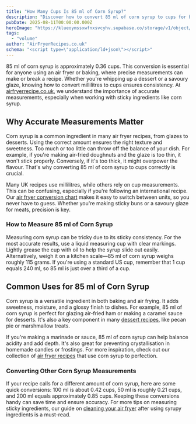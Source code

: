 ```yaml
---
title: "How Many Cups Is 85 ml of Corn Syrup?"
description: "Discover how to convert 85 ml of corn syrup to cups for baking and air frying. Perfect measurements every time with our easy guide!"
pubDate: 2025-08-11T00:00:00.000Z
heroImage: "https://klueoymssxwfnxsvcyhv.supabase.co/storage/v1/object/public/md/how-many-cups-is-85-ml-of-corn-syrup-b20f6acc.webp"
tags:
  - "volume"
author: "AirFryerRecipes.co.uk"
schema: "<script type=\"application/ld+json\"></script>"
---
```


<p>85 ml of corn syrup is approximately 0.36 cups. This conversion is essential for anyone using an air fryer or baking, where precise measurements can make or break a recipe. Whether you're whipping up a dessert or a savoury glaze, knowing how to convert millilitres to cups ensures consistency. At <a href=https://www.airfryerrecipe.co.uk>airfryerrecipe.co.uk</a>, we understand the importance of accurate measurements, especially when working with sticky ingredients like corn syrup.</p>

<h2>Why Accurate Measurements Matter</h2>  
<p>Corn syrup is a common ingredient in many air fryer recipes, from glazes to desserts. Using the correct amount ensures the right texture and sweetness. Too much or too little can throw off the balance of your dish. For example, if you're making air-fried doughnuts and the glaze is too thin, it won't stick properly. Conversely, if it's too thick, it might overpower the flavour. That's why converting 85 ml of corn syrup to cups correctly is crucial.</p>  

<p>Many UK recipes use millilitres, while others rely on cup measurements. This can be confusing, especially if you're following an international recipe. Our <a href=https://www.airfryerrecipe.co.uk/air-fryer-conversion-chart>air fryer conversion chart</a> makes it easy to switch between units, so you never have to guess. Whether you're making sticky buns or a savoury glaze for meats, precision is key.</p>  

<h3>How to Measure 85 ml of Corn Syrup</h3>  
<p>Measuring corn syrup can be tricky due to its sticky consistency. For the most accurate results, use a liquid measuring cup with clear markings. Lightly grease the cup with oil to help the syrup slide out easily. Alternatively, weigh it on a kitchen scale—85 ml of corn syrup weighs roughly 115 grams. If you're using a standard US cup, remember that 1 cup equals 240 ml, so 85 ml is just over a third of a cup.</p>  

<h2>Common Uses for 85 ml of Corn Syrup</h2>  
<p>Corn syrup is a versatile ingredient in both baking and air frying. It adds sweetness, moisture, and a glossy finish to dishes. For example, 85 ml of corn syrup is perfect for glazing air-fried ham or making a caramel sauce for desserts. It's also a key component in many <a href=https://www.airfryerrecipe.co.uk/recipe-category/dessert>dessert recipes</a>, like pecan pie or marshmallow treats.</p>  

<p>If you're making a marinade or sauce, 85 ml of corn syrup can help balance acidity and add depth. It's also great for preventing crystallisation in homemade candies or frostings. For more inspiration, check out our collection of <a href=https://www.airfryerrecipe.co.uk/recipes>air fryer recipes</a> that use corn syrup to perfection.</p>  

<h3>Converting Other Corn Syrup Measurements</h3>  
<p>If your recipe calls for a different amount of corn syrup, here are some quick conversions: 100 ml is about 0.42 cups, 50 ml is roughly 0.21 cups, and 200 ml equals approximately 0.85 cups. Keeping these conversions handy can save time and ensure accuracy. For more tips on measuring sticky ingredients, our guide on <a href=https://www.airfryerrecipe.co.uk/air-fryer-cleaner>cleaning your air fryer</a> after using syrupy ingredients is a must-read.</p>